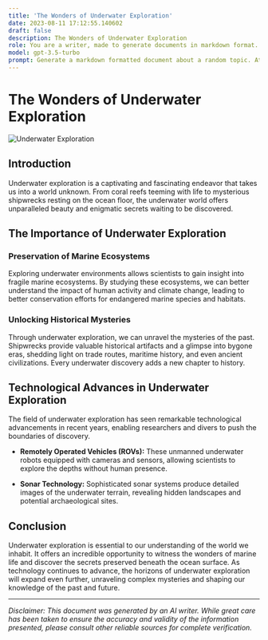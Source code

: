 ```yaml
---
title: 'The Wonders of Underwater Exploration'
date: 2023-08-11 17:12:55.140602
draft: false
description: The Wonders of Underwater Exploration
role: You are a writer, made to generate documents in markdown format. It is very important that all of the documents you generate are in valid markdown format.
model: gpt-3.5-turbo
prompt: Generate a markdown formatted document about a random topic. At the bottom, include a disclaimer explaining that the document was generated by you. The first line of the document should be the title. Make sure that the entire document is in proper markdown format, using a mix of various tags to make the document visually appealing.
---
```


# The Wonders of Underwater Exploration

![Underwater Exploration](https://www.example.com/images/underwater.jpg)

## Introduction

Underwater exploration is a captivating and fascinating endeavor that takes us into a world unknown. From coral reefs teeming with life to mysterious shipwrecks resting on the ocean floor, the underwater world offers unparalleled beauty and enigmatic secrets waiting to be discovered.

## The Importance of Underwater Exploration

### Preservation of Marine Ecosystems

Exploring underwater environments allows scientists to gain insight into fragile marine ecosystems. By studying these ecosystems, we can better understand the impact of human activity and climate change, leading to better conservation efforts for endangered marine species and habitats.

### Unlocking Historical Mysteries

Through underwater exploration, we can unravel the mysteries of the past. Shipwrecks provide valuable historical artifacts and a glimpse into bygone eras, shedding light on trade routes, maritime history, and even ancient civilizations. Every underwater discovery adds a new chapter to history.

## Technological Advances in Underwater Exploration

The field of underwater exploration has seen remarkable technological advancements in recent years, enabling researchers and divers to push the boundaries of discovery.

- **Remotely Operated Vehicles (ROVs):** These unmanned underwater robots equipped with cameras and sensors, allowing scientists to explore the depths without human presence.

- **Sonar Technology:** Sophisticated sonar systems produce detailed images of the underwater terrain, revealing hidden landscapes and potential archaeological sites.

## Conclusion

Underwater exploration is essential to our understanding of the world we inhabit. It offers an incredible opportunity to witness the wonders of marine life and discover the secrets preserved beneath the ocean surface. As technology continues to advance, the horizons of underwater exploration will expand even further, unraveling complex mysteries and shaping our knowledge of the past and future.

---

*Disclaimer: This document was generated by an AI writer. While great care has been taken to ensure the accuracy and validity of the information presented, please consult other reliable sources for complete verification.*